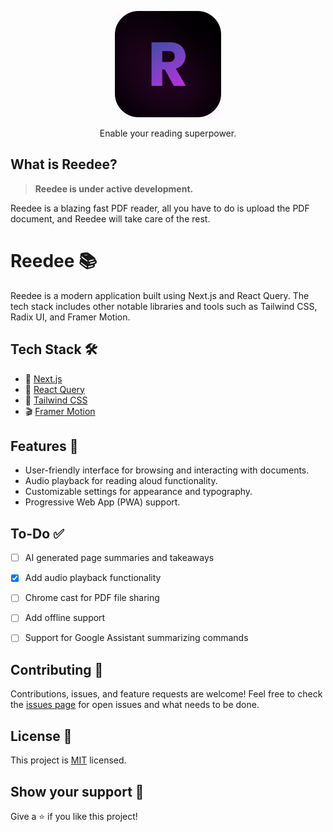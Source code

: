 <p align="center">
  <a href="https://reedee.vercel.app"><img src="https://raw.githubusercontent.com/dalist1/reedee/master/public/icon-512x512.png" alt="Logo" height=170></a>
</p>
<p align="center">
    Enable your reading superpower.
</p>


## What is Reedee?

> **Reedee is under active development.** 

Reedee is a blazing fast PDF reader, all you have to do is upload the PDF document, and Reedee will take care of the rest.

# Reedee 📚

Reedee is a modern application built using Next.js and React Query. The tech stack includes other notable libraries and tools such as Tailwind CSS, Radix UI, and Framer Motion.

## Tech Stack 🛠️

- 🚀 [Next.js](https://nextjs.org/)
- 🌴 [React Query](https://react-query.tanstack.com/)
- 🎨 [Tailwind CSS](https://tailwindcss.com/)
- 🎬 [Framer Motion](https://www.framer.com/api/motion/)


## Features 🌟

- User-friendly interface for browsing and interacting with documents.
- Audio playback for reading aloud functionality.
- Customizable settings for appearance and typography.
- Progressive Web App (PWA) support.

## To-Do ✅

- [ ] AI generated page summaries and takeaways
- [x] Add audio playback functionality
- [ ] Chrome cast for PDF file sharing
- [ ] Add offline support
- [ ] Support for Google Assistant summarizing commands


## Contributing 🤝

Contributions, issues, and feature requests are welcome! Feel free to check the [issues page](https://github.com/dalist1/reedee/issues) for open issues and what needs to be done.

## License 📝

This project is [MIT](LICENSE) licensed.

## Show your support 💪

Give a ⭐️ if you like this project!
